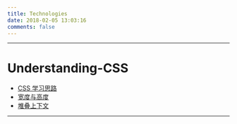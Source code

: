 ```yaml
---
title: Technologies
date: 2018-02-05 13:03:16
comments: false
---
```


------

# Understanding-CSS

- [CSS 学习思路](https://frankietang.github.io//2018/02/05/CSS%20学习思路/)
- [宽度与高度](https://frankietang.github.io//2018/02/07/宽度与高度/)
- [堆叠上下文](https://frankietang.github.io//2018/02/09/堆叠上下文/)

------